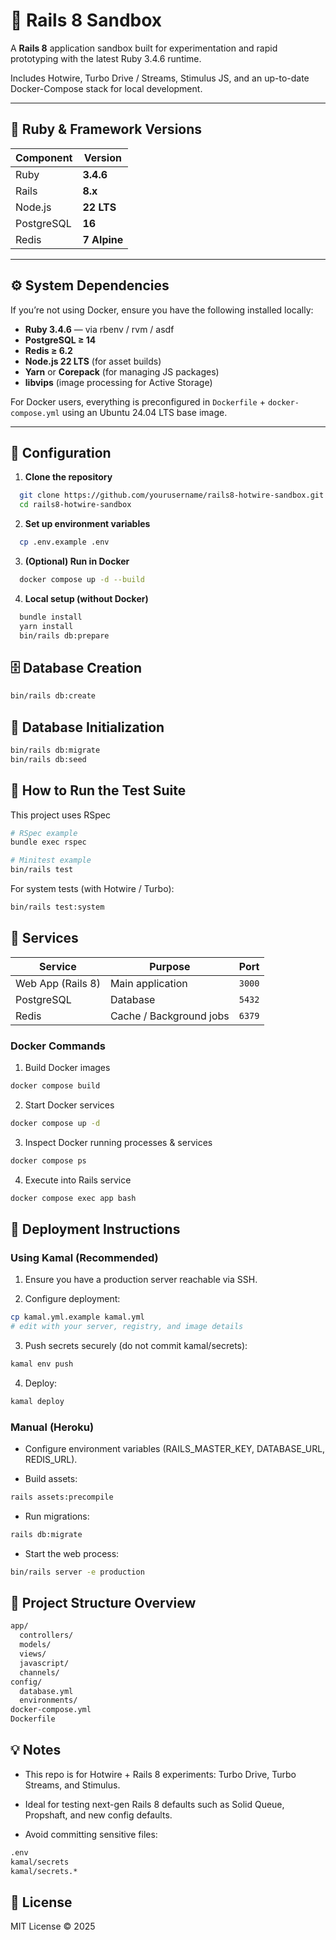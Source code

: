 # 🚀 Rails 8 Sandbox

A **Rails 8** application sandbox built for experimentation and rapid prototyping with the latest Ruby 3.4.6 runtime.  

Includes Hotwire, Turbo Drive / Streams, Stimulus JS, and an up-to-date Docker-Compose stack for local development.

---

## 🧱 Ruby & Framework Versions

| Component | Version |
|------------|----------|
| Ruby       | **3.4.6** |
| Rails      | **8.x** |
| Node.js    | **22 LTS** |
| PostgreSQL | **16** |
| Redis      | **7 Alpine** |

---

## ⚙️ System Dependencies

If you’re not using Docker, ensure you have the following installed locally:

- **Ruby 3.4.6** — via rbenv / rvm / asdf
- **PostgreSQL ≥ 14**
- **Redis ≥ 6.2**
- **Node.js 22 LTS** (for asset builds)
- **Yarn** or **Corepack** (for managing JS packages)
- **libvips** (image processing for Active Storage)

For Docker users, everything is preconfigured in `Dockerfile` + `docker-compose.yml` using an Ubuntu 24.04 LTS base image.

---

## 🧩 Configuration

1. **Clone the repository**
```bash
  git clone https://github.com/yourusername/rails8-hotwire-sandbox.git
  cd rails8-hotwire-sandbox
```

2. **Set up environment variables**
```bash
  cp .env.example .env
```

3. **(Optional) Run in Docker**
```bash 
  docker compose up -d --build
```

4. **Local setup (without Docker)**
```bash
  bundle install
  yarn install
  bin/rails db:prepare
```


## 🗄️ Database Creation
```bash
bin/rails db:create
```


## 🧮 Database Initialization
```bash
bin/rails db:migrate
bin/rails db:seed
```

## 🧪 How to Run the Test Suite
This project uses RSpec
```bash
# RSpec example
bundle exec rspec

# Minitest example
bin/rails test
```

For system tests (with Hotwire / Turbo):
```bash
bin/rails test:system
```

## 🧰 Services

| Service           | Purpose                 | Port   |
| ----------------- | ----------------------- | ------ |
| Web App (Rails 8) | Main application        | `3000` |
| PostgreSQL        | Database                | `5432` |
| Redis             | Cache / Background jobs | `6379` |


### Docker Commands

1. Build Docker images
```bash
docker compose build
```

2. Start Docker services
```bash
docker compose up -d
````

3. Inspect Docker running processes & services
```bash
docker compose ps
```

4. Execute into Rails service
```bash 
docker compose exec app bash
```

## 🚀 Deployment Instructions
### Using Kamal (Recommended)

1. Ensure you have a production server reachable via SSH.

2. Configure deployment:

```bash 
cp kamal.yml.example kamal.yml
# edit with your server, registry, and image details
```


3. Push secrets securely (do not commit kamal/secrets):

```bash
kamal env push
```

4. Deploy:

```bash
kamal deploy
```

### Manual (Heroku)

- Configure environment variables (RAILS_MASTER_KEY, DATABASE_URL, REDIS_URL).

- Build assets:

```bash
rails assets:precompile
```

- Run migrations:

```bash 
rails db:migrate
```

- Start the web process:

```bash
bin/rails server -e production
```

## 🧭 Project Structure Overview

```bash
app/
  controllers/
  models/
  views/
  javascript/
  channels/
config/
  database.yml
  environments/
docker-compose.yml
Dockerfile
```

## 💡 Notes
- This repo is for Hotwire + Rails 8 experiments: Turbo Drive, Turbo Streams, and Stimulus.

- Ideal for testing next-gen Rails 8 defaults such as Solid Queue, Propshaft, and new config defaults.

- Avoid committing sensitive files:

```bash
.env
kamal/secrets
kamal/secrets.*
```


## 📜 License

MIT License © 2025
